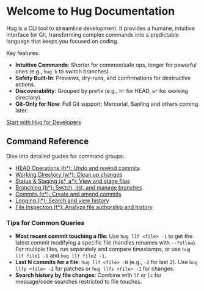 # Welcome to Hug Documentation

Hug is a CLI tool to streamline development. It provides a humane, intuitive interface for Git, transforming complex commands into a predictable language that keeps you focused on coding.

Key features:
- **Intuitive Commands**: Shorter for common/safe ops, longer for powerful ones (e.g., `hug b` to switch branches).
- **Safety Built-In**: Previews, dry-runs, and confirmations for destructive actions.
- **Discoverability**: Grouped by prefix (e.g., `h*` for HEAD, `w*` for working directory).
- **Git-Only for Now**: Full Git support; Mercurial, Sapling and others coming later.

[Start with Hug for Developers](hug-for-developers)

## Command Reference
Dive into detailed guides for command groups:

- [HEAD Operations (h*): Undo and rewind commits](commands/head)
- [Working Directory (w*): Clean up changes](commands/working-dir)
- [Status & Staging (s*, a*): View and stage files](commands/status-staging)
- [Branching (b*): Switch, list, and manage branches](commands/branching)
- [Commits (c*): Create and amend commits](commands/commits)
- [Logging (l*): Search and view history](commands/logging)
- [File Inspection (f*): Analyze file authorship and history](commands/file-inspection)
 
### Tips for Common Queries
- **Most recent commit touching a file**: Use `hug llf <file> -1` to get the latest commit modifying a specific file (handles renames with `--follow`). For multiple files, run separately and compare timestamps, or use `hug llf file1 -1` and `hug llf file2 -1`.
- **Last N commits for a file**: `hug llf <file> -N` (e.g., `-2` for last 2). Use `hug llfp <file> -1` for patches or `hug llfs <file> -1` for changes.
- **Search history by file changes**: Combine with `lf` or `lc` for message/code searches restricted to file touches.
